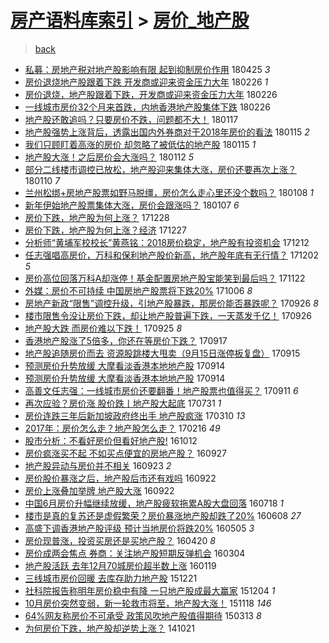 [房产语料库索引](../../README.md)  > [房价_地产股](房价_地产股.md)
====
> [back](../README.md)

- [私募：房地产税对地产股影响有限 起到抑制房价作用](http://jkwz.applinzi.com/ittc/7095963647627232262.html#%E7%A7%81%E5%8B%9F%EF%BC%9A%E6%88%BF%E5%9C%B0%E4%BA%A7%E7%A8%8E%E5%AF%B9%E5%9C%B0%E4%BA%A7%E8%82%A1%E5%BD%B1%E5%93%8D%E6%9C%89%E9%99%90+%E8%B5%B7%E5%88%B0%E6%8A%91%E5%88%B6%E6%88%BF%E4%BB%B7%E4%BD%9C%E7%94%A8) 180425 *3* 
- [房价退烧地产股跟着下跌 开发商或迎来资金压力大年](http://jkwz.applinzi.com/ittc/7074530794989421585.html#%E6%88%BF%E4%BB%B7%E9%80%80%E7%83%A7%E5%9C%B0%E4%BA%A7%E8%82%A1%E8%B7%9F%E7%9D%80%E4%B8%8B%E8%B7%8C+%E5%BC%80%E5%8F%91%E5%95%86%E6%88%96%E8%BF%8E%E6%9D%A5%E8%B5%84%E9%87%91%E5%8E%8B%E5%8A%9B%E5%A4%A7%E5%B9%B4) 180226 *1* 
- [房价退烧，地产股跟着下跌，开发商或迎来资金压力大年](http://jkwz.applinzi.com/ittc/7074502489716294663.html#%E6%88%BF%E4%BB%B7%E9%80%80%E7%83%A7%EF%BC%8C%E5%9C%B0%E4%BA%A7%E8%82%A1%E8%B7%9F%E7%9D%80%E4%B8%8B%E8%B7%8C%EF%BC%8C%E5%BC%80%E5%8F%91%E5%95%86%E6%88%96%E8%BF%8E%E6%9D%A5%E8%B5%84%E9%87%91%E5%8E%8B%E5%8A%9B%E5%A4%A7%E5%B9%B4) 180226  
- [一线城市房价32个月来首跌，内地香港地产股集体下跌](http://jkwz.applinzi.com/ittc/7074476543902745611.html#%E4%B8%80%E7%BA%BF%E5%9F%8E%E5%B8%82%E6%88%BF%E4%BB%B732%E4%B8%AA%E6%9C%88%E6%9D%A5%E9%A6%96%E8%B7%8C%EF%BC%8C%E5%86%85%E5%9C%B0%E9%A6%99%E6%B8%AF%E5%9C%B0%E4%BA%A7%E8%82%A1%E9%9B%86%E4%BD%93%E4%B8%8B%E8%B7%8C) 180226  
- [地产股还敢追吗？只要房价不跌，问题都不大！](http://jkwz.applinzi.com/ittc/7059456566288188426.html#%E5%9C%B0%E4%BA%A7%E8%82%A1%E8%BF%98%E6%95%A2%E8%BF%BD%E5%90%97%EF%BC%9F%E5%8F%AA%E8%A6%81%E6%88%BF%E4%BB%B7%E4%B8%8D%E8%B7%8C%EF%BC%8C%E9%97%AE%E9%A2%98%E9%83%BD%E4%B8%8D%E5%A4%A7%EF%BC%81) 180117  
- [地产股强势上涨背后，透露出国内外券商对于2018年房价的看法](http://jkwz.applinzi.com/ittc/7058751273438807050.html#%E5%9C%B0%E4%BA%A7%E8%82%A1%E5%BC%BA%E5%8A%BF%E4%B8%8A%E6%B6%A8%E8%83%8C%E5%90%8E%EF%BC%8C%E9%80%8F%E9%9C%B2%E5%87%BA%E5%9B%BD%E5%86%85%E5%A4%96%E5%88%B8%E5%95%86%E5%AF%B9%E4%BA%8E2018%E5%B9%B4%E6%88%BF%E4%BB%B7%E7%9A%84%E7%9C%8B%E6%B3%95) 180115 *2* 
- [我们只顾盯着高涨的房价 却忽略了被低估的地产股](http://jkwz.applinzi.com/ittc/7058721172055655434.html#%E6%88%91%E4%BB%AC%E5%8F%AA%E9%A1%BE%E7%9B%AF%E7%9D%80%E9%AB%98%E6%B6%A8%E7%9A%84%E6%88%BF%E4%BB%B7+%E5%8D%B4%E5%BF%BD%E7%95%A5%E4%BA%86%E8%A2%AB%E4%BD%8E%E4%BC%B0%E7%9A%84%E5%9C%B0%E4%BA%A7%E8%82%A1) 180115 *1* 
- [地产股大涨！之后房价会大涨吗？](http://jkwz.applinzi.com/ittc/7057627722166043654.html#%E5%9C%B0%E4%BA%A7%E8%82%A1%E5%A4%A7%E6%B6%A8%EF%BC%81%E4%B9%8B%E5%90%8E%E6%88%BF%E4%BB%B7%E4%BC%9A%E5%A4%A7%E6%B6%A8%E5%90%97%EF%BC%9F) 180112 *5* 
- [部分二线楼市调控已放松，地产股迎来集体大涨，房价还要再次上涨？](http://jkwz.applinzi.com/ittc/7056893946158908422.html#%E9%83%A8%E5%88%86%E4%BA%8C%E7%BA%BF%E6%A5%BC%E5%B8%82%E8%B0%83%E6%8E%A7%E5%B7%B2%E6%94%BE%E6%9D%BE%EF%BC%8C%E5%9C%B0%E4%BA%A7%E8%82%A1%E8%BF%8E%E6%9D%A5%E9%9B%86%E4%BD%93%E5%A4%A7%E6%B6%A8%EF%BC%8C%E6%88%BF%E4%BB%B7%E8%BF%98%E8%A6%81%E5%86%8D%E6%AC%A1%E4%B8%8A%E6%B6%A8%EF%BC%9F) 180110 *7* 
- [兰州松绑+房地产股票如野马脱缰，房价怎么走心里还没个数吗？](http://jkwz.applinzi.com/ittc/7056237500001944586.html#%E5%85%B0%E5%B7%9E%E6%9D%BE%E7%BB%91%2B%E6%88%BF%E5%9C%B0%E4%BA%A7%E8%82%A1%E7%A5%A8%E5%A6%82%E9%87%8E%E9%A9%AC%E8%84%B1%E7%BC%B0%EF%BC%8C%E6%88%BF%E4%BB%B7%E6%80%8E%E4%B9%88%E8%B5%B0%E5%BF%83%E9%87%8C%E8%BF%98%E6%B2%A1%E4%B8%AA%E6%95%B0%E5%90%97%EF%BC%9F) 180108 *1* 
- [新年伊始地产股票集体大涨，房价会跟涨吗？](http://jkwz.applinzi.com/ittc/7055981383057409031.html#%E6%96%B0%E5%B9%B4%E4%BC%8A%E5%A7%8B%E5%9C%B0%E4%BA%A7%E8%82%A1%E7%A5%A8%E9%9B%86%E4%BD%93%E5%A4%A7%E6%B6%A8%EF%BC%8C%E6%88%BF%E4%BB%B7%E4%BC%9A%E8%B7%9F%E6%B6%A8%E5%90%97%EF%BC%9F) 180107 *6* 
- [房价下跌，地产股为何上涨？](http://jkwz.applinzi.com/ittc/7052063182615479313.html#%E6%88%BF%E4%BB%B7%E4%B8%8B%E8%B7%8C%EF%BC%8C%E5%9C%B0%E4%BA%A7%E8%82%A1%E4%B8%BA%E4%BD%95%E4%B8%8A%E6%B6%A8%EF%BC%9F) 171228  
- [房价下跌，地产股为何上涨？经济](http://jkwz.applinzi.com/ittc/7051800010985833488.html#%E6%88%BF%E4%BB%B7%E4%B8%8B%E8%B7%8C%EF%BC%8C%E5%9C%B0%E4%BA%A7%E8%82%A1%E4%B8%BA%E4%BD%95%E4%B8%8A%E6%B6%A8%EF%BC%9F%E7%BB%8F%E6%B5%8E) 171227  
- [分析师“黄埔军校校长”黄燕铭：2018房价稳定，地产股有投资机会](http://jkwz.applinzi.com/ittc/7046273753674155024.html#%E5%88%86%E6%9E%90%E5%B8%88%E2%80%9C%E9%BB%84%E5%9F%94%E5%86%9B%E6%A0%A1%E6%A0%A1%E9%95%BF%E2%80%9D%E9%BB%84%E7%87%95%E9%93%AD%EF%BC%9A2018%E6%88%BF%E4%BB%B7%E7%A8%B3%E5%AE%9A%EF%BC%8C%E5%9C%B0%E4%BA%A7%E8%82%A1%E6%9C%89%E6%8A%95%E8%B5%84%E6%9C%BA%E4%BC%9A) 171212  
- [任志强唱高房价，万科和保利地产股价新高，地产股年底有无行情？](http://jkwz.applinzi.com/ittc/7042505708019385361.html#%E4%BB%BB%E5%BF%97%E5%BC%BA%E5%94%B1%E9%AB%98%E6%88%BF%E4%BB%B7%EF%BC%8C%E4%B8%87%E7%A7%91%E5%92%8C%E4%BF%9D%E5%88%A9%E5%9C%B0%E4%BA%A7%E8%82%A1%E4%BB%B7%E6%96%B0%E9%AB%98%EF%BC%8C%E5%9C%B0%E4%BA%A7%E8%82%A1%E5%B9%B4%E5%BA%95%E6%9C%89%E6%97%A0%E8%A1%8C%E6%83%85%EF%BC%9F) 171202 *5* 
- [房价高位回落万科A却涨停！基金配置房地产股宝能笑到最后吗？](http://jkwz.applinzi.com/ittc/7038772634534282257.html#%E6%88%BF%E4%BB%B7%E9%AB%98%E4%BD%8D%E5%9B%9E%E8%90%BD%E4%B8%87%E7%A7%91A%E5%8D%B4%E6%B6%A8%E5%81%9C%EF%BC%81%E5%9F%BA%E9%87%91%E9%85%8D%E7%BD%AE%E6%88%BF%E5%9C%B0%E4%BA%A7%E8%82%A1%E5%AE%9D%E8%83%BD%E7%AC%91%E5%88%B0%E6%9C%80%E5%90%8E%E5%90%97%EF%BC%9F) 171122  
- [外媒：房价不可持续 中国房地产股票将下跌20%](http://jkwz.applinzi.com/ittc/7021266287169373200.html#%E5%A4%96%E5%AA%92%EF%BC%9A%E6%88%BF%E4%BB%B7%E4%B8%8D%E5%8F%AF%E6%8C%81%E7%BB%AD+%E4%B8%AD%E5%9B%BD%E6%88%BF%E5%9C%B0%E4%BA%A7%E8%82%A1%E7%A5%A8%E5%B0%86%E4%B8%8B%E8%B7%8C20%25) 171006 *8* 
- [房地产新政“限售”调控升级，引地产股暴跌，那房价能否暴跌呢？](http://jkwz.applinzi.com/ittc/7017625866836902928.html#%E6%88%BF%E5%9C%B0%E4%BA%A7%E6%96%B0%E6%94%BF%E2%80%9C%E9%99%90%E5%94%AE%E2%80%9D%E8%B0%83%E6%8E%A7%E5%8D%87%E7%BA%A7%EF%BC%8C%E5%BC%95%E5%9C%B0%E4%BA%A7%E8%82%A1%E6%9A%B4%E8%B7%8C%EF%BC%8C%E9%82%A3%E6%88%BF%E4%BB%B7%E8%83%BD%E5%90%A6%E6%9A%B4%E8%B7%8C%E5%91%A2%EF%BC%9F) 170926 *8* 
- [楼市限售令没让房价下跌，却让地产股普遍下跌，一天蒸发千亿！](http://jkwz.applinzi.com/ittc/7017549519817016337.html#%E6%A5%BC%E5%B8%82%E9%99%90%E5%94%AE%E4%BB%A4%E6%B2%A1%E8%AE%A9%E6%88%BF%E4%BB%B7%E4%B8%8B%E8%B7%8C%EF%BC%8C%E5%8D%B4%E8%AE%A9%E5%9C%B0%E4%BA%A7%E8%82%A1%E6%99%AE%E9%81%8D%E4%B8%8B%E8%B7%8C%EF%BC%8C%E4%B8%80%E5%A4%A9%E8%92%B8%E5%8F%91%E5%8D%83%E4%BA%BF%EF%BC%81) 170926  
- [地产股大跌 而房价难以下跌！](http://jkwz.applinzi.com/ittc/7017249721654199312.html#%E5%9C%B0%E4%BA%A7%E8%82%A1%E5%A4%A7%E8%B7%8C+%E8%80%8C%E6%88%BF%E4%BB%B7%E9%9A%BE%E4%BB%A5%E4%B8%8B%E8%B7%8C%EF%BC%81) 170925 *8* 
- [香港地产股涨了5倍多，你还在等房价下跌？](http://jkwz.applinzi.com/ittc/7014419467889804304.html#%E9%A6%99%E6%B8%AF%E5%9C%B0%E4%BA%A7%E8%82%A1%E6%B6%A8%E4%BA%865%E5%80%8D%E5%A4%9A%EF%BC%8C%E4%BD%A0%E8%BF%98%E5%9C%A8%E7%AD%89%E6%88%BF%E4%BB%B7%E4%B8%8B%E8%B7%8C%EF%BC%9F) 170917  
- [地产股追随房价而去 资源股跳楼大甩卖（9月15日涨停板复盘）](http://jkwz.applinzi.com/ittc/7013560599030793232.html#%E5%9C%B0%E4%BA%A7%E8%82%A1%E8%BF%BD%E9%9A%8F%E6%88%BF%E4%BB%B7%E8%80%8C%E5%8E%BB+%E8%B5%84%E6%BA%90%E8%82%A1%E8%B7%B3%E6%A5%BC%E5%A4%A7%E7%94%A9%E5%8D%96%EF%BC%889%E6%9C%8815%E6%97%A5%E6%B6%A8%E5%81%9C%E6%9D%BF%E5%A4%8D%E7%9B%98%EF%BC%89) 170915  
- [预测房价升势放缓 大摩看淡香港本地地产股](http://jkwz.applinzi.com/ittc/7013008528548299537.html#%E9%A2%84%E6%B5%8B%E6%88%BF%E4%BB%B7%E5%8D%87%E5%8A%BF%E6%94%BE%E7%BC%93+%E5%A4%A7%E6%91%A9%E7%9C%8B%E6%B7%A1%E9%A6%99%E6%B8%AF%E6%9C%AC%E5%9C%B0%E5%9C%B0%E4%BA%A7%E8%82%A1) 170914  
- [预测房价升势放缓 大摩看淡香港本地地产股](http://jkwz.applinzi.com/ittc/7013008528565076752.html#%E9%A2%84%E6%B5%8B%E6%88%BF%E4%BB%B7%E5%8D%87%E5%8A%BF%E6%94%BE%E7%BC%93+%E5%A4%A7%E6%91%A9%E7%9C%8B%E6%B7%A1%E9%A6%99%E6%B8%AF%E6%9C%AC%E5%9C%B0%E5%9C%B0%E4%BA%A7%E8%82%A1) 170914  
- [高善文任志强：一线城市房价还要翻番！地产股票也值得买？](http://jkwz.applinzi.com/ittc/7012006933085815824.html#%E9%AB%98%E5%96%84%E6%96%87%E4%BB%BB%E5%BF%97%E5%BC%BA%EF%BC%9A%E4%B8%80%E7%BA%BF%E5%9F%8E%E5%B8%82%E6%88%BF%E4%BB%B7%E8%BF%98%E8%A6%81%E7%BF%BB%E7%95%AA%EF%BC%81%E5%9C%B0%E4%BA%A7%E8%82%A1%E7%A5%A8%E4%B9%9F%E5%80%BC%E5%BE%97%E4%B9%B0%EF%BC%9F) 170911 *6* 
- [再次应验？房价涨 股价跌丨地产股大起底](http://jkwz.applinzi.com/ittc/6996537186030453777.html#%E5%86%8D%E6%AC%A1%E5%BA%94%E9%AA%8C%EF%BC%9F%E6%88%BF%E4%BB%B7%E6%B6%A8+%E8%82%A1%E4%BB%B7%E8%B7%8C%E4%B8%A8%E5%9C%B0%E4%BA%A7%E8%82%A1%E5%A4%A7%E8%B5%B7%E5%BA%95) 170731 *1* 
- [房价连跌三年后新加坡政府终出手 地产股疯涨](http://jkwz.applinzi.com/ittc/6943498476678808580.html#%E6%88%BF%E4%BB%B7%E8%BF%9E%E8%B7%8C%E4%B8%89%E5%B9%B4%E5%90%8E%E6%96%B0%E5%8A%A0%E5%9D%A1%E6%94%BF%E5%BA%9C%E7%BB%88%E5%87%BA%E6%89%8B+%E5%9C%B0%E4%BA%A7%E8%82%A1%E7%96%AF%E6%B6%A8) 170310 *13* 
- [2017年：房价怎么走？地产股怎么走？](http://jkwz.applinzi.com/ittc/6935229695330354180.html#2017%E5%B9%B4%EF%BC%9A%E6%88%BF%E4%BB%B7%E6%80%8E%E4%B9%88%E8%B5%B0%EF%BC%9F%E5%9C%B0%E4%BA%A7%E8%82%A1%E6%80%8E%E4%B9%88%E8%B5%B0%EF%BC%9F) 170216 *49* 
- [股市分析：不看好房价但看好地产股!](http://jkwz.applinzi.com/ittc/6888026445376390149.html#%E8%82%A1%E5%B8%82%E5%88%86%E6%9E%90%EF%BC%9A%E4%B8%8D%E7%9C%8B%E5%A5%BD%E6%88%BF%E4%BB%B7%E4%BD%86%E7%9C%8B%E5%A5%BD%E5%9C%B0%E4%BA%A7%E8%82%A1%21) 161012  
- [房价疯涨买不起 不如买点便宜的房地产股？](http://jkwz.applinzi.com/ittc/6882605288472970244.html#%E6%88%BF%E4%BB%B7%E7%96%AF%E6%B6%A8%E4%B9%B0%E4%B8%8D%E8%B5%B7+%E4%B8%8D%E5%A6%82%E4%B9%B0%E7%82%B9%E4%BE%BF%E5%AE%9C%E7%9A%84%E6%88%BF%E5%9C%B0%E4%BA%A7%E8%82%A1%EF%BC%9F) 160927  
- [地产股异动与房价并不相关](http://jkwz.applinzi.com/ittc/6880878586612941828.html#%E5%9C%B0%E4%BA%A7%E8%82%A1%E5%BC%82%E5%8A%A8%E4%B8%8E%E6%88%BF%E4%BB%B7%E5%B9%B6%E4%B8%8D%E7%9B%B8%E5%85%B3) 160923 *2* 
- [房价股价暴涨之后，地产股后市还有戏吗](http://jkwz.applinzi.com/ittc/6880794935388800004.html#%E6%88%BF%E4%BB%B7%E8%82%A1%E4%BB%B7%E6%9A%B4%E6%B6%A8%E4%B9%8B%E5%90%8E%EF%BC%8C%E5%9C%B0%E4%BA%A7%E8%82%A1%E5%90%8E%E5%B8%82%E8%BF%98%E6%9C%89%E6%88%8F%E5%90%97) 160922  
- [房价上涨叠加举牌 地产股大涨](http://jkwz.applinzi.com/ittc/6880629230194394116.html#%E6%88%BF%E4%BB%B7%E4%B8%8A%E6%B6%A8%E5%8F%A0%E5%8A%A0%E4%B8%BE%E7%89%8C+%E5%9C%B0%E4%BA%A7%E8%82%A1%E5%A4%A7%E6%B6%A8) 160922  
- [中国6月房价升幅继续放缓，地产股疲软拖累A股大盘回落](http://jkwz.applinzi.com/ittc/6856145704602567685.html#%E4%B8%AD%E5%9B%BD6%E6%9C%88%E6%88%BF%E4%BB%B7%E5%8D%87%E5%B9%85%E7%BB%A7%E7%BB%AD%E6%94%BE%E7%BC%93%EF%BC%8C%E5%9C%B0%E4%BA%A7%E8%82%A1%E7%96%B2%E8%BD%AF%E6%8B%96%E7%B4%AFA%E8%82%A1%E5%A4%A7%E7%9B%98%E5%9B%9E%E8%90%BD) 160718 *1* 
- [楼市是真的复苏还是虚假繁荣？房价暴涨地产股却跌了20%](http://jkwz.applinzi.com/ittc/6841457903512585220.html#%E6%A5%BC%E5%B8%82%E6%98%AF%E7%9C%9F%E7%9A%84%E5%A4%8D%E8%8B%8F%E8%BF%98%E6%98%AF%E8%99%9A%E5%81%87%E7%B9%81%E8%8D%A3%EF%BC%9F%E6%88%BF%E4%BB%B7%E6%9A%B4%E6%B6%A8%E5%9C%B0%E4%BA%A7%E8%82%A1%E5%8D%B4%E8%B7%8C%E4%BA%8620%25) 160608 *27* 
- [高盛下调香港地产股评级 预计当地房价将跌20%](http://jkwz.applinzi.com/ittc/6828720113582605317.html#%E9%AB%98%E7%9B%9B%E4%B8%8B%E8%B0%83%E9%A6%99%E6%B8%AF%E5%9C%B0%E4%BA%A7%E8%82%A1%E8%AF%84%E7%BA%A7+%E9%A2%84%E8%AE%A1%E5%BD%93%E5%9C%B0%E6%88%BF%E4%BB%B7%E5%B0%86%E8%B7%8C20%25) 160505 *3* 
- [房价现普涨，投资买房还是买地产股？](http://jkwz.applinzi.com/ittc/6822848027811120132.html#%E6%88%BF%E4%BB%B7%E7%8E%B0%E6%99%AE%E6%B6%A8%EF%BC%8C%E6%8A%95%E8%B5%84%E4%B9%B0%E6%88%BF%E8%BF%98%E6%98%AF%E4%B9%B0%E5%9C%B0%E4%BA%A7%E8%82%A1%EF%BC%9F) 160420 *8* 
- [房价成两会焦点 券商：关注地产股短期反弹机会](http://jkwz.applinzi.com/ittc/6805646646981428229.html#%E6%88%BF%E4%BB%B7%E6%88%90%E4%B8%A4%E4%BC%9A%E7%84%A6%E7%82%B9+%E5%88%B8%E5%95%86%EF%BC%9A%E5%85%B3%E6%B3%A8%E5%9C%B0%E4%BA%A7%E8%82%A1%E7%9F%AD%E6%9C%9F%E5%8F%8D%E5%BC%B9%E6%9C%BA%E4%BC%9A) 160304  
- [地产股活跃 去年12月70城房价超半数上涨](http://jkwz.applinzi.com/ittc/6788965226812802052.html#%E5%9C%B0%E4%BA%A7%E8%82%A1%E6%B4%BB%E8%B7%83+%E5%8E%BB%E5%B9%B412%E6%9C%8870%E5%9F%8E%E6%88%BF%E4%BB%B7%E8%B6%85%E5%8D%8A%E6%95%B0%E4%B8%8A%E6%B6%A8) 160119  
- [三线城市房价回暖 去库存助力地产股](http://jkwz.applinzi.com/ittc/6778213547075191813.html#%E4%B8%89%E7%BA%BF%E5%9F%8E%E5%B8%82%E6%88%BF%E4%BB%B7%E5%9B%9E%E6%9A%96+%E5%8E%BB%E5%BA%93%E5%AD%98%E5%8A%A9%E5%8A%9B%E5%9C%B0%E4%BA%A7%E8%82%A1) 151221  
- [社科院报告称明年房价稳中有降 一只地产股成最大赢家](http://jkwz.applinzi.com/ittc/6771953949510992900.html#%E7%A4%BE%E7%A7%91%E9%99%A2%E6%8A%A5%E5%91%8A%E7%A7%B0%E6%98%8E%E5%B9%B4%E6%88%BF%E4%BB%B7%E7%A8%B3%E4%B8%AD%E6%9C%89%E9%99%8D+%E4%B8%80%E5%8F%AA%E5%9C%B0%E4%BA%A7%E8%82%A1%E6%88%90%E6%9C%80%E5%A4%A7%E8%B5%A2%E5%AE%B6) 151204 *1* 
- [10月房价突然变弱，新一轮救市将至，地产股大涨！](http://jkwz.applinzi.com/ittc/6765979346393367556.html#10%E6%9C%88%E6%88%BF%E4%BB%B7%E7%AA%81%E7%84%B6%E5%8F%98%E5%BC%B1%EF%BC%8C%E6%96%B0%E4%B8%80%E8%BD%AE%E6%95%91%E5%B8%82%E5%B0%86%E8%87%B3%EF%BC%8C%E5%9C%B0%E4%BA%A7%E8%82%A1%E5%A4%A7%E6%B6%A8%EF%BC%81) 151118 *146* 
- [64%网友称房价不可承受 政策风吹地产股值得期待](http://jkwz.applinzi.com/ittc/547650611396182207.html#64%25%E7%BD%91%E5%8F%8B%E7%A7%B0%E6%88%BF%E4%BB%B7%E4%B8%8D%E5%8F%AF%E6%89%BF%E5%8F%97+%E6%94%BF%E7%AD%96%E9%A3%8E%E5%90%B9%E5%9C%B0%E4%BA%A7%E8%82%A1%E5%80%BC%E5%BE%97%E6%9C%9F%E5%BE%85) 150313 *8* 
- [为何房价下跌，地产股却逆势上涨？](http://jkwz.applinzi.com/ittc/547650611377218280.html#%E4%B8%BA%E4%BD%95%E6%88%BF%E4%BB%B7%E4%B8%8B%E8%B7%8C%EF%BC%8C%E5%9C%B0%E4%BA%A7%E8%82%A1%E5%8D%B4%E9%80%86%E5%8A%BF%E4%B8%8A%E6%B6%A8%EF%BC%9F) 141021  
